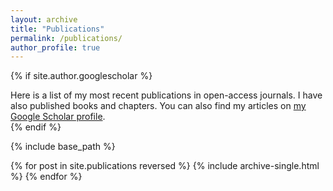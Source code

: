 ```yaml
---
layout: archive
title: "Publications"
permalink: /publications/
author_profile: true
---
```


{% if site.author.googlescholar %}
  <div class="wordwrap"> Here is a list of my most recent publications in open-access journals. I have also published books and chapters. You can also find my articles on <a href="{{site.author.googlescholar}}">my Google Scholar profile</a>.</div>
{% endif %}

{% include base_path %}

{% for post in site.publications reversed %}
  {% include archive-single.html %}
{% endfor %}

